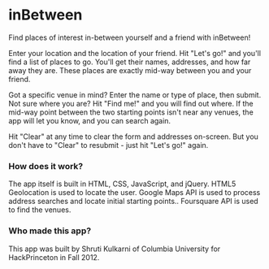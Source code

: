 # inBetween

Find places of interest in-between yourself and a friend with inBetween!

Enter your location and the location of your friend. Hit "Let's go!" and you'll find a list of places to go. You'll get their names, addresses, and how far away they are. These places are exactly mid-way between you and your friend.

Got a specific venue in mind? Enter the name or type of place, then submit. Not sure where you are? Hit "Find me!" and you will find out where. If the mid-way point between the two starting points isn't near any venues, the app will let you know, and you can search again.

Hit "Clear" at any time to clear the form and addresses on-screen. But you don't have to "Clear" to resubmit - just hit "Let's go!" again.

### How does it work?

The app itself is built in HTML, CSS, JavaScript, and jQuery. HTML5 Geolocation is used to locate the user. Google Maps API is used to process address searches and locate initial starting points.. Foursquare API is used to find the venues.

### Who made this app?

This app was built by Shruti Kulkarni of Columbia University for HackPrinceton in Fall 2012.